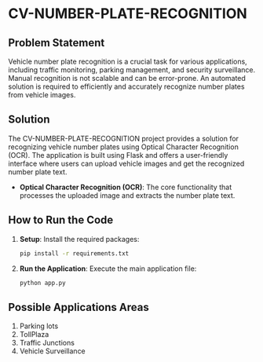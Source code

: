 # CV-NUMBER-PLATE-RECOGNITION

## Problem Statement
Vehicle number plate recognition is a crucial task for various applications, including traffic monitoring, parking management, and security surveillance. Manual recognition is not scalable and can be error-prone. An automated solution is required to efficiently and accurately recognize number plates from vehicle images.

## Solution
The CV-NUMBER-PLATE-RECOGNITION project provides a solution for recognizing vehicle number plates using Optical Character Recognition (OCR). The application is built using Flask and offers a user-friendly interface where users can upload vehicle images and get the recognized number plate text.

- **Optical Character Recognition (OCR)**: The core functionality that processes the uploaded image and extracts the number plate text.

## How to Run the Code

1. **Setup**: Install the required packages:
   ```bash
   pip install -r requirements.txt
   ```
2. **Run the Application**: Execute the main application file: 
   ```bash
   python app.py
   ```
   
## Possible Applications Areas
1) Parking lots
2) TollPlaza
3) Traffic Junctions
4) Vehicle Surveillance
